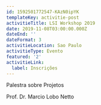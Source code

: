 ```yaml
---
id: 1592501772547-KAzN0ipYK
templateKey: activitie-post
activitieTitle: LSI Workshop 2019
date: 2019-11-08T03:00:00.000Z
dateEnd: ''
dateFormat: 3
activitieLocation: Sao Paulo
activitieType: Evento
featured: '2'
activitieLink:
  label: Inscrições
---
```

Palestra sobre Projetos 

Prof. Dr. Marcio Lobo Netto
